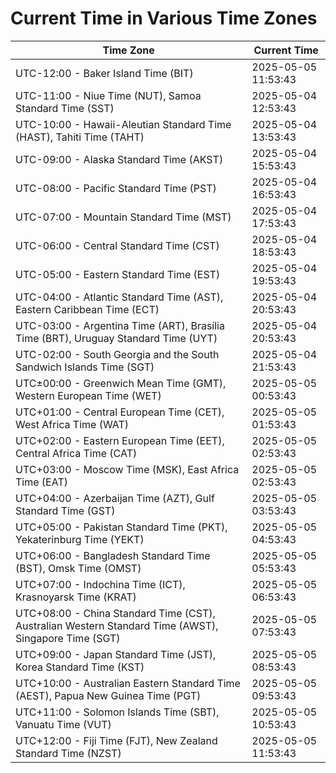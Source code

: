 # Current Time in Various Time Zones

| Time Zone | Current Time |
|-----------|--------------|
| UTC-12:00 - Baker Island Time (BIT) | 2025-05-05 11:53:43 |
| UTC-11:00 - Niue Time (NUT), Samoa Standard Time (SST) | 2025-05-04 12:53:43 |
| UTC-10:00 - Hawaii-Aleutian Standard Time (HAST), Tahiti Time (TAHT) | 2025-05-04 13:53:43 |
| UTC-09:00 - Alaska Standard Time (AKST) | 2025-05-04 15:53:43 |
| UTC-08:00 - Pacific Standard Time (PST) | 2025-05-04 16:53:43 |
| UTC-07:00 - Mountain Standard Time (MST) | 2025-05-04 17:53:43 |
| UTC-06:00 - Central Standard Time (CST) | 2025-05-04 18:53:43 |
| UTC-05:00 - Eastern Standard Time (EST) | 2025-05-04 19:53:43 |
| UTC-04:00 - Atlantic Standard Time (AST), Eastern Caribbean Time (ECT) | 2025-05-04 20:53:43 |
| UTC-03:00 - Argentina Time (ART), Brasília Time (BRT), Uruguay Standard Time (UYT) | 2025-05-04 20:53:43 |
| UTC-02:00 - South Georgia and the South Sandwich Islands Time (SGT) | 2025-05-04 21:53:43 |
| UTC±00:00 - Greenwich Mean Time (GMT), Western European Time (WET) | 2025-05-05 00:53:43 |
| UTC+01:00 - Central European Time (CET), West Africa Time (WAT) | 2025-05-05 01:53:43 |
| UTC+02:00 - Eastern European Time (EET), Central Africa Time (CAT) | 2025-05-05 02:53:43 |
| UTC+03:00 - Moscow Time (MSK), East Africa Time (EAT) | 2025-05-05 02:53:43 |
| UTC+04:00 - Azerbaijan Time (AZT), Gulf Standard Time (GST) | 2025-05-05 03:53:43 |
| UTC+05:00 - Pakistan Standard Time (PKT), Yekaterinburg Time (YEKT) | 2025-05-05 04:53:43 |
| UTC+06:00 - Bangladesh Standard Time (BST), Omsk Time (OMST) | 2025-05-05 05:53:43 |
| UTC+07:00 - Indochina Time (ICT), Krasnoyarsk Time (KRAT) | 2025-05-05 06:53:43 |
| UTC+08:00 - China Standard Time (CST), Australian Western Standard Time (AWST), Singapore Time (SGT) | 2025-05-05 07:53:43 |
| UTC+09:00 - Japan Standard Time (JST), Korea Standard Time (KST) | 2025-05-05 08:53:43 |
| UTC+10:00 - Australian Eastern Standard Time (AEST), Papua New Guinea Time (PGT) | 2025-05-05 09:53:43 |
| UTC+11:00 - Solomon Islands Time (SBT), Vanuatu Time (VUT) | 2025-05-05 10:53:43 |
| UTC+12:00 - Fiji Time (FJT), New Zealand Standard Time (NZST) | 2025-05-05 11:53:43 |

